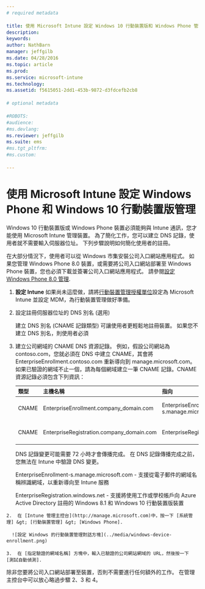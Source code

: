 ```yaml
---
# required metadata

title: 使用 Microsoft Intune 設定 Windows 10 行動裝置版和 Windows Phone 管理 | Microsoft Intune
description:
keywords:
author: NathBarn
manager: jeffgilb
ms.date: 04/28/2016
ms.topic: article
ms.prod:
ms.service: microsoft-intune
ms.technology:
ms.assetid: f5615051-2dd1-453b-9872-d3fdcefb2cb8

# optional metadata

#ROBOTS:
#audience:
#ms.devlang:
ms.reviewer: jeffgilb
ms.suite: ems
#ms.tgt_pltfrm:
#ms.custom:

---
```



# 使用 Microsoft Intune 設定 Windows Phone 和 Windows 10 行動裝置版管理
Windows 10 行動裝置版或 Windows Phone 裝置必須能夠與 Intune 通訊，您才能使用 Microsoft Intune 管理裝置。 為了簡化工作，您可以建立 DNS 記錄，使用者就不需要輸入伺服器位址。 下列步驟說明如何簡化使用者的註冊。  

在大部分情況下，使用者可以從 Windows 市集安裝公司入口網站應用程式。 如果您管理 Windows Phone 8.0 裝置，或需要將公司入口網站部署至 Windows Phone 裝置，您也必須下載並簽署公司入口網站應用程式。 請參閱[設定 Windows Phone 8.0 管理](set-up-windows-phone-8.0-management-with-microsoft-intune.md).

1.  **設定 Intune**
    如果尚未這麼做，請將[行動裝置管理授權單位](get-ready-to-enroll-devices-in-microsoft-intune.md#set-mobile-device-management-authority)設定為 Microsoft Intune 並設定 MDM，為行動裝置管理做好準備。

2.  設定註冊伺服器位址的 DNS 別名 (選用)

    建立 DNS 別名 (CNAME 記錄類型) 可讓使用者更輕鬆地註冊裝置。 如果您不建立 DNS 別名，則使用者必須

  1.  建立公司網域的 CNAME DNS 資源記錄。 例如，假設公司網站為 contoso.com，您就必須在 DNS 中建立 CNAME，其會將 EnterpriseEnrollment.contoso.com 重新導向到 manage.microsoft.com。 如果已驗證的網域不止一個，請為每個網域建立一筆 CNAME 記錄。CNAME 資源記錄必須包含下列資訊：

      |類型|主機名稱|指向|TTL|
      |--------|-------------|-------------|-------|
      |CNAME|EnterpriseEnrollment.company_domain.com|EnterpriseEnrollment-s.manage.microsoft.com |1 小時|
      |CNAME|EnterpriseRegistration.company_domain.com|EnterpriseRegistration.windows.net|1 小時|

      DNS 記錄變更可能需要 72 小時才會傳播完成。 在 DNS 記錄傳播完成之前，您無法在 Intune 中驗證 DNS 變更。

      EnterpriseEnrollment-s.manage.microsoft.com - 支援從電子郵件的網域名稱辨識網域，以重新導向至 Intune 服務

      EnterpriseRegistration.windows.net - 支援將使用工作或學校帳戶向 Azure Active Directory 註冊的 Windows 8.1 和 Windows 10 行動裝置版裝置

    2.  在 [Intune 管理主控台](http://manage.microsoft.com)中，按一下 [系統管理] &gt; [行動裝置管理] &gt; [Windows Phone].

      ![設定 Windows 的行動裝置管理對話方塊](../media/windows-device-enrollment.png)

    3.  在 [指定驗證的網域名稱] 方塊中，輸入已驗證的公司網站網域的 URL，然後按一下 [測試自動偵測].



除非您要將公司入口網站部署至裝置，否則不需要進行任何額外的工作。  在管理主控台中可以放心略過步驟 2、3 和 4。


<!--HONumber=May16_HO1-->



